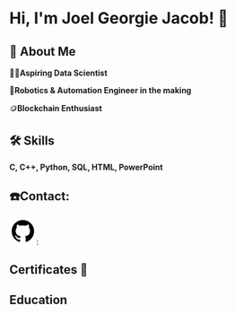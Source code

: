 
# Hi, I'm Joel Georgie Jacob! 👋


## 🚀 About Me
👨‍💻**Aspiring Data Scientist**

🤖**Robotics & Automation Engineer in the making**

🪙**Blockchain Enthusiast** 



## 🛠 Skills
**C, C++, Python, SQL, HTML, PowerPoint** 

## ☎️Contact:
   ![Github](/images/github.svg):





## Certificates 📜

## Education




